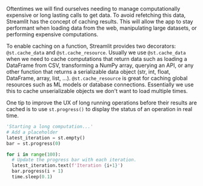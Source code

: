 Oftentimes we will find ourselves needing to manage computationally expensive or long lasting calls to get data. To avoid refetching this data, Streamlit has the concept of caching results. This will allow the app to stay performant when loading data from the web, manipulating large datasets, or performing expensive computations.

To enable caching on a function, Streamlit provides two decorators: `@st.cache_data` and `@st.cache_resource`. Usually we use `@st.cache_data` when we need to cache computations that return data such as loading a DataFrame from CSV, transforming a NumPy array, querying an API, or any other function that returns a serializable data object (str, int, float, DataFrame, array, list, …). `@st.cache_resource` is great for caching global resources such as ML models or database connections. Essentially we use this to cache unserializable objects we don't want to load multiple times.

One tip to improve the UX of long running operations before their results are cached is to use `st.progress()` to display the status of an operation in real time.

```python
'Starting a long computation...'
# Add a placeholder
latest_iteration = st.empty()
bar = st.progress(0)

for i in range(100):
  # Update the progress bar with each iteration.
  latest_iteration.text(f'Iteration {i+1}')
  bar.progress(i + 1)
  time.sleep(0.1)
```
